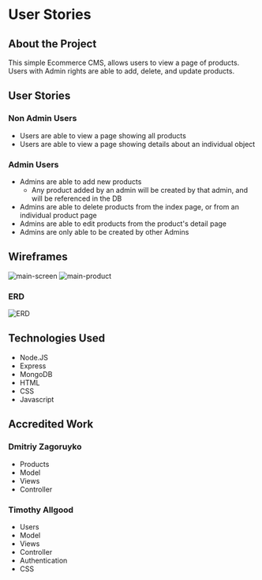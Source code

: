 # User Stories

## About the Project

This simple Ecommerce CMS, allows users to view a page of products. Users with Admin rights are able to add, delete, and update products.

## User Stories

### Non Admin Users

- Users are able to view a page showing all products
- Users are able to view a page showing details about an individual object

### Admin Users

- Admins are able to add new products
  - Any product added by an admin will be created by that admin, and will be referenced in the DB
- Admins are able to delete products from the index page, or from an individual product page
- Admins are able to edit products from the product's detail page
- Admins are only able to be created by other Admins

## Wireframes

![main-screen](https://drive.google.com/file/d/1RKrAo9E7oly7o3culq11Avzd4oBudymO/view?usp=sharing)
![main-product](https://drive.google.com/file/d/1cXLcnOEjs5BHmQZffZmMAd7zH_LckOdP/view?usp=sharing)

### ERD

![ERD](https://drive.google.com/file/d/1CPPX2-5lqMgSwVvCjf4QT4J3M1toBQGT/view?usp=sharing)

## Technologies Used

- Node.JS
- Express
- MongoDB
- HTML
- CSS
- Javascript

## Accredited Work

### Dmitriy Zagoruyko

- Products
- Model
- Views
- Controller

### Timothy Allgood

- Users
- Model
- Views
- Controller
- Authentication
- CSS
